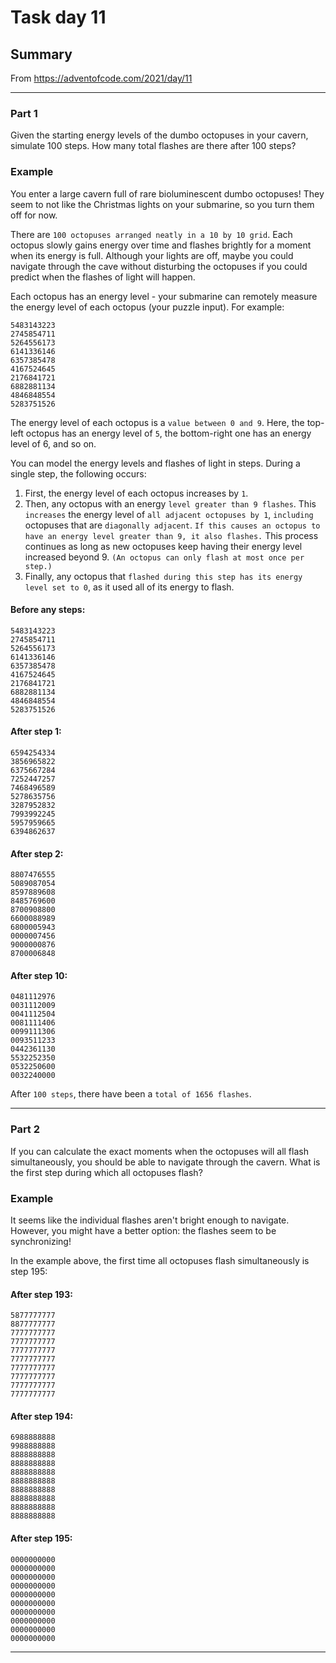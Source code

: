 # Task day 11

## Summary

From https://adventofcode.com/2021/day/11

---

### Part 1

Given the starting energy levels of the dumbo octopuses in your cavern, simulate 100 steps. How many total flashes are there after 100 steps?

### Example

You enter a large cavern full of rare bioluminescent dumbo octopuses! They seem to not like the Christmas lights on your submarine, so you turn them off for now.

There are `100 octopuses arranged neatly in a 10 by 10 grid`. Each octopus slowly gains energy over time and flashes brightly for a moment when its energy is full. Although your lights are off, maybe you could navigate through the cave without disturbing the octopuses if you could predict when the flashes of light will happen.

Each octopus has an energy level - your submarine can remotely measure the energy level of each octopus (your puzzle input). For example:

    5483143223
    2745854711
    5264556173
    6141336146
    6357385478
    4167524645
    2176841721
    6882881134
    4846848554
    5283751526
    
The energy level of each octopus is a `value between 0 and 9`. Here, the top-left octopus has an energy level of `5`, the bottom-right one has an energy level of 6, and so on.

You can model the energy levels and flashes of light in steps. During a single step, the following occurs:

1. First, the energy level of each octopus increases by `1`.
1. Then, any octopus with an energy `level greater than 9 flashes`. This `increases` the energy level of `all adjacent octopuses by 1`, `including` octopuses that are `diagonally adjacent`. `If this causes an octopus to have an energy level greater than 9, it also flashes.` This process continues as long as new octopuses keep having their energy level increased beyond 9. `(An octopus can only flash at most once per step.)`
1. Finally, any octopus that `flashed during this step has its energy level set to 0`, as it used all of its energy to flash.

#### Before any steps:

    5483143223
    2745854711
    5264556173
    6141336146
    6357385478
    4167524645
    2176841721
    6882881134
    4846848554
    5283751526

#### After step 1:

    6594254334
    3856965822
    6375667284
    7252447257
    7468496589
    5278635756
    3287952832
    7993992245
    5957959665
    6394862637

#### After step 2:

    8807476555
    5089087054
    8597889608
    8485769600
    8700908800
    6600088989
    6800005943
    0000007456
    9000000876
    8700006848

#### After step 10:

    0481112976
    0031112009
    0041112504
    0081111406
    0099111306
    0093511233
    0442361130
    5532252350
    0532250600
    0032240000


After `100 steps`, there have been a `total of 1656 flashes`.

---

### Part 2


If you can calculate the exact moments when the octopuses will all flash simultaneously, you should be able to navigate through the cavern. What is the first step during which all octopuses flash?

### Example

It seems like the individual flashes aren't bright enough to navigate. However, you might have a better option: the flashes seem to be synchronizing!

In the example above, the first time all octopuses flash simultaneously is step 195:

#### After step 193:

    5877777777
    8877777777
    7777777777
    7777777777
    7777777777
    7777777777
    7777777777
    7777777777
    7777777777
    7777777777

#### After step 194:

    6988888888
    9988888888
    8888888888
    8888888888
    8888888888
    8888888888
    8888888888
    8888888888
    8888888888
    8888888888

#### After step 195:

    0000000000
    0000000000
    0000000000
    0000000000
    0000000000
    0000000000
    0000000000
    0000000000
    0000000000
    0000000000
    

___


